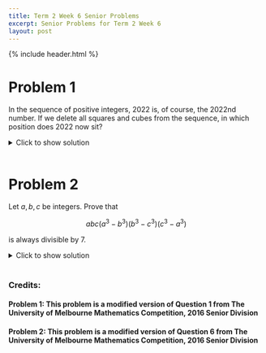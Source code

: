 ```yaml
---
title: Term 2 Week 6 Senior Problems
excerpt: Senior Problems for Term 2 Week 6
layout: post
---
```

{% include header.html %}

# Problem 1
In the sequence of positive integers, 2022 is, of course, the 2022nd number. If we delete all squares and cubes from the sequence, in which position does 2022 now sit?

<details>
<summary>Click to show solution</summary>
As $44^{2}=1936<2022<45^{2}=2025$ there are 44 squares less than or equal to 2022. As $12^{3}=1728<2022<13^{3}=2197$ there are 12 cubes less than or equal to 2022. However, the sixth powers $1^{6}=1^{3}=1^{2}=1,2^{6}=4^{3}=8^{2}=64$ and $3^{6}=9^{3}=27^{2}=729$ have been double counted, hence the number of numbers remaining is $2022-44-12+3=1969$.
</details>
<br>

# Problem 2
Let $a, b, c$ be integers. Prove that

$$
abc(a^3-b^3)(b^3-c^3)(c^3-a^3)
$$

is always divisible by 7.

<details>
<summary>Click to show solution</summary>
If any of $a, b, c$ are $0 \bmod 7$ or equal mod 7 the problem is done. So they must be $1,2,3$, 4,5 , or $6 \bmod 7$, and unequal. Note that $a^{3} \bmod 7$ is congruent to 1 if $a=1,2,4$, and 6 if $a=3,5,6$. Therefore by the Pigeonhole Principle at least two of $a^{3}, b^{3}$ and $c^{3}$ must be congruent mod 7. So $a b c\left(a^{3}-b^{3}\right)\left(b^{3}-c^{3}\right)\left(c^{3}-a^{3}\right) \equiv 0 \bmod 7$ for all choices of $a, b, c$.
</details>
<br>

### Credits:
#### Problem 1: This problem is a modified version of Question 1 from The University of Melbourne Mathematics Competition, 2016 Senior Division
#### Problem 2: This problem is a modified version of Question 6 from The University of Melbourne Mathematics Competition, 2016 Senior Division